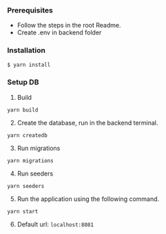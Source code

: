 ### Prerequisites

- Follow the steps in the root Readme.
- Create .env in backend folder

### Installation

```bash
$ yarn install
```

### Setup DB

1. Build

```
yarn build
```

2. Create the database, run in the backend terminal.

```
yarn createdb
```

3. Run migrations

```
yarn migrations
```

4. Run seeders

```
yarn seeders
```

5. Run the application using the following command.

```
yarn start
```

6. Default url: `localhost:8081`